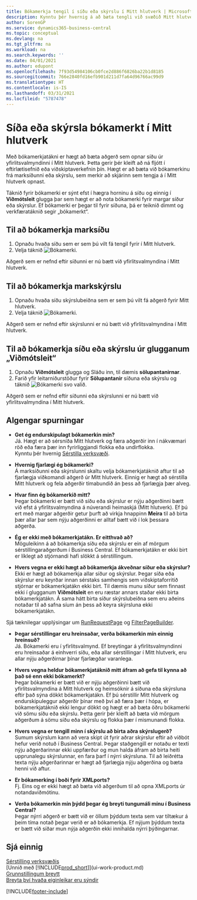 ```yaml
---
title: Bókamerkja tengil í síðu eða skýrslu í Mitt hlutverk | Microsoft Docs
description: Kynntu þér hvernig á að bæta tengli við svæðið Mitt hlutverk.
author: SorenGP
ms.service: dynamics365-business-central
ms.topic: conceptual
ms.devlang: na
ms.tgt_pltfrm: na
ms.workload: na
ms.search.keywords: ''
ms.date: 04/01/2021
ms.author: edupont
ms.openlocfilehash: 7f93d54984106cb0fce2d886f6826ba22b1d8185
ms.sourcegitcommit: 766e2840fd16efb901d211d7fa64d96766ac99d9
ms.translationtype: HT
ms.contentlocale: is-IS
ms.lasthandoff: 03/31/2021
ms.locfileid: "5787478"
---
```

# <a name="bookmark-a-page-or-report-on-your-role-center"></a>Síða eða skýrsla bókamerkt í Mitt hlutverk
Með bókamerkjatákni er hægt að bæta aðgerð sem opnar síðu úr yfirlitsvalmyndinni í Mitt hlutverk. Þetta gerir þér kleift að ná fljótt í eftirlætisefnið eða viðskiptaverkefnin þín. Hægt er að bæta við bókamerkinu frá marksíðunni eða skýrslu, sem merkir að skjárinn sem tengja á í Mitt hlutverk opnast.

Táknið fyrir bókamerki er sýnt efst í hægra horninu á síðu og einnig í **Viðmótsleit** glugga þar sem hægt er að nota bókamerki fyrir margar síður eða skýrslur. Ef bókamerki er þegar til fyrir síðuna, þá er teiknið dimmt og verkfæratáknið segir „bókamerkt“.

## <a name="to-bookmark-the-target-page"></a>Til að bókamerkja marksíðu
1. Opnaðu hvaða síðu sem er sem þú vilt fá tengil fyrir í Mitt hlutverk.
2. Velja táknið ![Bókamerki](media/ui_bookmark_icon.png "Bókamerki").

Aðgerð sem er nefnd eftir síðunni er nú bætt við yfirlitsvalmyndina í Mitt hlutverk.

## <a name="to-bookmark-the-target-report"></a>Til að bókamerkja markskýrslu
1. Opnaðu hvaða síðu skýrslubeiðna sem er sem þú vilt fá aðgerð fyrir Mitt hlutverk.
2. Velja táknið ![Bókamerki](media/ui_bookmark_icon.png "Bókamerki").

Aðgerð sem er nefnd eftir skýrslunni er nú bætt við yfirlitsvalmyndina í Mitt hlutverk.

## <a name="to-bookmark-a-page-or-report-from-the-tell-me-window"></a>Til að bókamerkja síðu eða skýrslu úr glugganum „Viðmótsleit“
1. Opnaðu **Viðmótsleit** glugga og Sláðu inn, til dæmis **sölupantanirnar**.
2. Farið yfir leitarniðurstöður fyrir **Sölupantanir** síðuna eða skýrslu og táknið ![Bókamerki](media/ui_bookmark_icon.png "Bókamerki") svo valið.

Aðgerð sem er nefnd eftir síðunni eða skýrslunni er nú bætt við yfirlitsvalmyndina í Mitt hlutverk.


## <a name="frequently-asked-questions"></a>Algengar spurningar  

- **Get ég endurskipulagt bókamerkin mín?**  
Já. Hægt er að sérsníða Mitt hlutverk og færa aðgerðir inn í nákvæmari röð eða færa þær inn fyrirliggjandi flokka eða undirflokka.  
Kynntu þér hvernig [Sérstilla verksvæði](ui-personalization-user.md).

- **Hvernig fjarlægi ég bókamerki?**  
Á marksíðunni eða skýrslunni skaltu velja bókamerkjatáknið aftur til að fjarlægja viðkomandi aðgerð úr Mitt hlutverk. Einnig er hægt að sérstilla Mitt hlutverk og fela aðgerðir tímabundið án þess að fjarlægja þær alveg.

- **Hvar finn ég bókamerkið mitt?**  
Þegar bókamerki er bætt við síðu eða skýrslur er nýju aðgerðinni bætt við efst á yfirlitsvalmyndina á núverandi heimaskjá (Mitt hlutverk). Ef þú ert með margar aðgerðir getur þurft að virkja hnappinn **Meira** til að birta þær allar þar sem nýju aðgerðinni er alltaf bætt við í lok þessara aðgerða.
<!-- Should we add a screenshot here? -->

- **Ég er ekki með bókamerkjatákn. Er eitthvað að?**  
Möguleikinn á að bókamerkja síðu eða skýrslu er ein af mörgum sérstillingaraðgerðum í Business Central. Ef bókamerkjatákn er ekki birt er líklegt að stjórnandi hafi slökkt á sérstillingum.

- **Hvers vegna er ekki hægt að bókamerkja ákveðnar síður eða skýrslur?**  
Ekki er hægt að bókamerkja allar síður og skýrslur. Þegar síða eða skýrslur eru keyrðar innan sérstaks samhengis sem viðskiptaforritið stjórnar er bókamerkjatákn ekki birt. Til dæmis munu síður sem finnast ekki í glugganum **Viðmótsleit** en eru ræstar annars staðar ekki birta bókamerkjatákn. Á sama hátt birta síður skýrslubeiðna sem eru aðeins notaðar til að safna síum án þess að keyra skýrsluna ekki bókamerkjatákn.

Sjá tæknilegar upplýsingar um [RunRequestPage](/dynamics365/business-central/dev-itpro/developer/methods-auto/report/reportinstance-runrequestpage-method) og [FilterPageBuilder](/dynamics365/business-central/dev-itpro/developer/methods-auto/filterpagebuilder/filterpagebuilder-data-type).

- **Þegar sérstillingar eru hreinsaðar, verða bókamerkin mín einnig hreinsuð?**  
Já. Bókamerki eru í yfirlitsvalmynd. Ef breytingar á yfirlitsvalmyndinni eru hreinsaðar á einhverri síðu, eða allar sérstillingar í Mitt hlutverk, eru allar nýju aðgerðirnar þínar fjarlægðar varanlega.

- **Hvers vegna heldur bókamerkjatáknið mitt áfram að gefa til kynna að það sé enn ekki bókamerkt?**  
Þegar bókamerki er bætt við er nýju aðgerðinni bætt við yfirlitsvalmyndina á Mitt hlutverk og heimsóknir á síðuna eða skýrsluna eftir það sýna dökkt bókamerkjatákn. Ef þú sérstillir Mitt hlutverk og endurskipuleggur aðgerðir þínar með því að færa þær í hópa, er bókamerkjatáknið ekki lengur dökkt og hægt er að bæta öðru bókamerki við sömu síðu eða skýrslu. Þetta gerir þér kleift að bæta við mörgum aðgerðum á sömu síðu eða skýrslu og flokka þær í mismunandi flokka.

- **Hvers vegna er tengill minn í skýrslu að birta aðra skýrslugerð?**  
Sumum skýrslum kann að vera skipt út fyrir aðrar skýrslur eftir að viðbót hefur verið notuð í Business Central. Þegar staðgengill er notaðu er texti nýju aðgerðarinnar ekki uppfærður og mun halda áfram að birta heiti upprunalegu skýrslunnar, en fara þarf í nýrri skýrsluna. Til að leiðrétta texta nýju aðgerðarinnar er hægt að fjarlægja nýju aðgerðina og bæta henni við aftur.
<!-- For more information on report substitution, see this link UNAVAILABLE AT THIS TIME -->

- **Er bókamerking í boði fyrir XMLports?**  
Fj. Eins og er ekki hægt að bæta við aðgerðum til að opna XMLports úr notandaviðmótinu.

- **Verða bókamerkin mín þýdd þegar ég breyti tungumáli mínu í Business Central?**  
Þegar nýrri aðgerð er bætt við er öllum þýddum texta sem var tiltækur á þeim tíma notað þegar verið er að bókamerkja. Ef nýjum þýddum texta er bætt við síðar mun nýja aðgerðin ekki innihalda nýrri þýðingarnar.


## <a name="see-also"></a>Sjá einnig
[Sérstilling verksvæðis](ui-personalization-user.md)  
[Unnið með [!INCLUDE[prod_short](includes/prod_short.md)]](ui-work-product.md)  
[Grunnstillingum breytt](ui-change-basic-settings.md)  
[Breyta því hvaða eiginleikar eru sýndir](ui-experiences.md)  


[!INCLUDE[footer-include](includes/footer-banner.md)]
